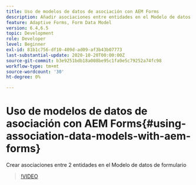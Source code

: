 ```yaml
---
title: Uso de modelos de datos de asociación con AEM Forms
description: Añadir asociaciones entre entidades en el Modelo de datos de formulario
feature: Adaptive Forms, Form Data Model
version: 6.4,6.5
topic: Development
role: Developer
level: Beginner
exl-id: 81b1c756-df10-409d-ad09-af3b43b07773
last-substantial-update: 2020-10-20T00:00:00Z
source-git-commit: b3e9251bdb18a008be95c1fa9e5c79252a74fc98
workflow-type: tm+mt
source-wordcount: '30'
ht-degree: 0%

---
```


# Uso de modelos de datos de asociación con AEM Forms{#using-association-data-models-with-aem-forms}

Crear asociaciones entre 2 entidades en el Modelo de datos de formulario

>[!VIDEO](https://video.tv.adobe.com/v/17737?quality=12&learn=on)
